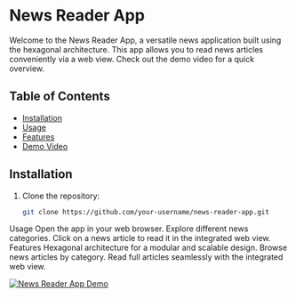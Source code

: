 # News Reader App

Welcome to the News Reader App, a versatile news application built using the hexagonal architecture. This app allows you to read news articles conveniently via a web view. Check out the demo video for a quick overview.

## Table of Contents

- [Installation](#installation)
- [Usage](#usage)
- [Features](#features)
- [Demo Video](#demo-video)

## Installation

1. Clone the repository:

   ```bash
   git clone https://github.com/your-username/news-reader-app.git

Usage
Open the app in your web browser.
Explore different news categories.
Click on a news article to read it in the integrated web view.
Features
Hexagonal architecture for a modular and scalable design.
Browse news articles by category.
Read full articles seamlessly with the integrated web view.




[![News Reader App Demo](https://example.com/path-to-demo-thumbnail.png)]([https://www.youtube.com/watch?v=your-demo-video-id](https://drive.google.com/file/d/1A7yPzsXj8lL-hKVtvGypvV6jjUB574EV/view?usp=sharing)https://drive.google.com/file/d/1A7yPzsXj8lL-hKVtvGypvV6jjUB574EV/view?usp=sharing)
